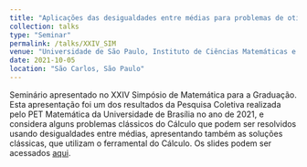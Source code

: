 ```yaml
---
title: "Aplicações das desigualdades entre médias para problemas de otimização do Cálculo Diferencial e Integral"
collection: talks
type: "Seminar"
permalink: /talks/XXIV_SIM
venue: "Universidade de São Paulo, Instituto de Ciências Matemáticas e de Computação"
date: 2021-10-05
location: "São Carlos, São Paulo"
---
```


Seminário apresentado no XXIV Simpósio de Matemática para a Graduação. Esta apresentação foi um dos resultados da Pesquisa Coletiva realizada pelo PET Matemática da Universidade de Brasília no ano de 2021, e considera alguns problemas clássicos do Cálculo que podem ser resolvidos usando desigualdades entre médias, apresentando também as soluções clássicas, que utilizam o ferramental do Cálculo. Os slides podem ser acessados [aqui](http://caiotomas.github.io/files/XXIV_SIM.pdf).
